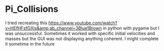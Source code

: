 # Pi_Collisions
I tried  recreating this https://www.youtube.com/watch?v=HEfHFsfGXjs&amp;ab_channel=3Blue1Brown in python with pygame but I was unsuccessful. Sometimes it worked with specific initial velocities and masses but the GUI was not displaying anything coherent. I might complete it sometime in the future
